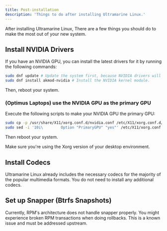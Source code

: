 ```yaml
---
title: Post-installation
description: 'Things to do after installing Ultramarine Linux.'
---
```


After installing Ultramarine Linux, There are a few things you should do to make the most out of your new system.

## Install NVIDIA Drivers

If you have an NVIDIA GPU, you can install the latest drivers for it by running the following commands:

```bash
sudo dnf update # Update the system first, because NVIDIA drivers will build using the latest kernel.
sudo dnf install akmod-nvidia # Install the NVIDIA kernel module.
```

Then, reboot your system.

### (Optimus Laptops) use the NVIDIA GPU as the primary GPU

Execute the following scripts to make your NVIDIA GPU the primary GPU:

```bash
sudo cp -p /usr/share/X11/xorg.conf.d/nvidia.conf /etc/X11/xorg.conf.d/nvidia.conf
sudo sed -i '10i\        Option "PrimaryGPU" "yes"' /etc/X11/xorg.conf.d/nvidia.conf # Add PrimaryGPU = yes to the 10th line of the file.
```

Then reboot your system.

Make sure you're using the Xorg version of your desktop environment.

## Install Codecs

Ultramarine Linux already includes the necessary codecs for the majority of the popular multimedia formats. You do not need to install any additional codecs.

## Set up Snapper (Btrfs Snapshots)
Currently, RPM's architecture does not handle snapper properly. You might experience broken RPM transactions when doing rollbacks. This is a known issue and must be addressed upstream.
